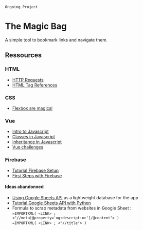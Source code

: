 `Ongoing Project`

# The Magic Bag

A simple tool to bookmark links and navigate them.

## Ressources

### HTML

* [HTTP Requests](https://developer.mozilla.org/fr/docs/Web/HTTP/Methods)
* [HTML Tag References](https://www.w3schools.com/tags/default.asp)

### CSS

* [Flexbox are magical](https://css-tricks.com/snippets/css/a-guide-to-flexbox/#aa-basics-and-terminology)

### Vue

* [Intro to Javascript](https://developer.mozilla.org/en-US/docs/Web/JavaScript/A_re-introduction_to_JavaScript)
* [Classes in Javascript](https://developer.mozilla.org/en-US/docs/Web/JavaScript/Reference/Classes)
* [Inheritance in Javascript](https://developer.mozilla.org/en-US/docs/Web/JavaScript/Inheritance_and_the_prototype_chain)
* [Vue challenges](https://vuejs-challenges.netlify.app/challenges.html#category=Built-ins)

### Firebase

* [Tutorial Firebase Setup](https://firebase.google.com/docs/database/web/start)
* [First Steps with Firebase](https://cloud.google.com/firestore/docs/client/get-firebase)


#### Ideas abandonned

* [Using Google Sheets API](https://albertauyeung.github.io/2020/04/26/vuejs-google-sheets.html/) as a lightweight database for the app
* [Tutorial Google Sheets API with Python](https://towardsdatascience.com/turn-google-sheets-into-your-own-database-with-python-4aa0b4360ce7#461d)
* Formula to scrap metadata from websites in Google Sheet : 
<br>	`=IMPORTXML( <LINK> ; <"//meta[@property='og:description']/@content"> )` 
<br>	`=IMPORTXML( <LINK> ; <"//title"> )`
